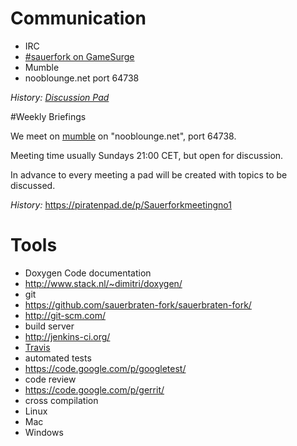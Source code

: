 # Communication

* IRC
 * [#sauerfork on GameSurge](irc://gamesurge.net/#sauerfork)
* Mumble
 * nooblounge.net port 64738

_History: [Discussion Pad](https://piratenpad.de/p/SauerbratenFork)_

#Weekly Briefings

We meet on [mumble](http://mumble.sourceforge.net/) on "nooblounge.net", port 64738.

Meeting time usually Sundays 21:00 CET, but open for discussion.

In advance to every meeting a pad will be created with topics to be discussed.

_History:_ https://piratenpad.de/p/Sauerforkmeetingno1

# Tools

* Doxygen Code documentation
 * http://www.stack.nl/~dimitri/doxygen/
* git
 * https://github.com/sauerbraten-fork/sauerbraten-fork/
 * http://git-scm.com/
* build server
 * http://jenkins-ci.org/
 * [Travis](https://travis-ci.org/sauerbraten-fork/sauerbraten-fork)
* automated tests
 * https://code.google.com/p/googletest/
* code review
 * https://code.google.com/p/gerrit/
* cross compilation
 * Linux
 * Mac
 * Windows